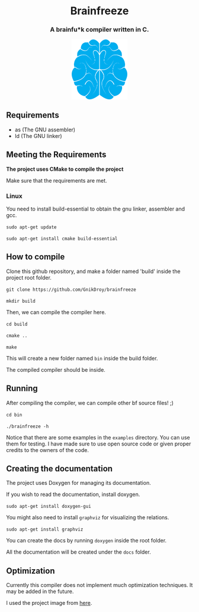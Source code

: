 <p align="center">
<h1 align="center"> Brainfreeze </h1>

<h3 align="center">A brainfu*k compiler written in C.</h3>
</p>
<p align="center">
<img align="center" width="30%" src="https://raw.githubusercontent.com/GnikDroy/brainfreeze/master/images/brainfreeze.png">
</p>



## Requirements
- as (The GNU assembler)
- ld (The GNU linker)


## Meeting the Requirements


**The project uses CMake to compile the project**

Make sure that the requirements are met.

### Linux

You need to install build-essential to obtain the gnu linker, assembler and gcc.

`sudo apt-get update`

`sudo apt-get install cmake build-essential`


## How to compile

Clone this github repository, and make a folder named 'build' inside the project root folder.

`git clone https://github.com/GnikDroy/brainfreeze`

`mkdir build`

Then, we can compile the compiler here.

`cd build`

`cmake ..`

`make`

This will create a new folder named  `bin` inside the build folder.

The compiled compiler should be inside. 


## Running

After compiling the compiler, we can compile other bf source files! ;)

`cd bin`

`./brainfreeze -h`

Notice that there are some examples in the `examples` directory. You can use them for testing. I have made sure to use open source code or given proper credits to the owners of the code.


## Creating the documentation

The project uses Doxygen for managing its documentation.

If you wish to read the documentation, install doxygen.

`sudo apt-get install doxygen-gui`

You might also need to install `graphviz` for visualizing the relations.

`sudo apt-get install graphviz`


You can create the docs by running `doxygen` inside the root folder.

All the documentation will be created under the `docs` folder.


## Optimization

Currently this compiler does not implement much optimization techniques. It may be added in the future.

I used the project image from <a href="https://pixabay.com/vectors/brain-icon-human-background-idea-1710293/">here</a>.
